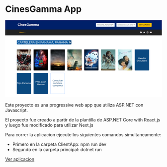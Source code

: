 # CinesGamma App

![App](app.png)

Este proyecto es una progressive web app que utiliza ASP.NET con Javascript.

El proyecto fue creado a partir de la plantilla de ASP.NET Core with React.js y luego fue modificado para utilizar Next.js

Para correr la aplicacion ejecute los siguientes comandos simultaneamente:

- Primero en la carpeta ClientApp: npm run dev
- Segundo en la carpeta principal: dotnet run

[Ver aplicacion](https://cinesgamma.azurewebsites.net/)